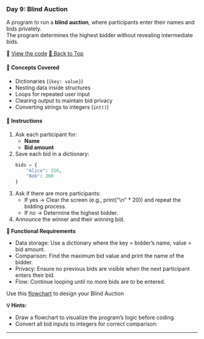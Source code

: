 ### Day 9: Blind Auction   
A program to run a **blind auction**, where participants enter their names and bids privately.  
The program determines the highest bidder without revealing intermediate bids.

📄 [View the code](Project_files/d09/solution.py) [🔼 Back to Top](#-table-of-contents)

#### 🧠 Concepts Covered
- Dictionaries (`{key: value}`)  
- Nesting data inside structures  
- Loops for repeated user input  
- Clearing output to maintain bid privacy  
- Converting strings to integers (`int()`)

#### 📝 Instructions
1. Ask each participant for:
   - **Name**
   - **Bid amount**
2. Save each bid in a dictionary:
   ```python
   bids = {
       "Alice": 250,
       "Bob": 300
   }
3. Ask if there are more participants:
   - If yes → Clear the screen (e.g., print("\n" * 20)) and repeat the bidding process.
   - If no → Determine the highest bidder.
4. Announce the winner and their winning bid.

 **📌 Functional Requirements**
   - Data storage: Use a dictionary where the key = bidder’s name, value = bid amount.
   - Comparison: Find the maximum bid value and print the name of the bidder.
   - Privacy: Ensure no previous bids are visible when the next participant enters their bid.
   - Flow: Continue looping until no more bids are to be entered.

Use this [flowchart](Project_files/d09/solution.py) to design your Blind Auction

**💡 Hints:**
   - Draw a flowchart to visualize the program’s logic before coding.
   - Convert all bid inputs to integers for correct comparison:

---